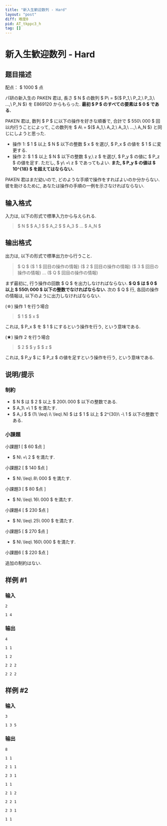```yaml
---
title: "新入生歓迎数列 - Hard"
layout: "post"
diff: 难度0
pid: AT_tkppc3_h
tag: []
---
```


# 新入生歓迎数列 - Hard

## 题目描述

[problemUrl]: https://atcoder.jp/contests/tkppc3/tasks/tkppc3_h

配点： $ 1000 $ 点

パ研の新入生の PAKEN 君は, 長さ $ N $ の数列 $ P\ = ${$ P_1,\ P_2,\ P_3,\ ...,\ P_N $} を E869120 からもらった. **最初 $ P $ のすべての要素は $ 0 $ である.**

PAKEN 君は, 数列 $ P $ に以下の操作を好きな順番で, 合計で $ 550\ 000 $ 回以内行うことによって, この数列を $ A\ = ${$ A_1,\ A_2,\ A_3,\ ...,\ A_N $} と同じにしようと思った.

- 操作 1: $ 1 $ 以上 $ N $ 以下の整数 $ x $ を選び, $ P_x $ の値を $ 1 $ に変更する.
- 操作 2: $ 1 $ 以上 $ N $ 以下の整数 $ y,\ z $ を選び, $ P_y $ の値に $ P_z $ の値を足す. ただし, $ y\ =\ z $ であってもよい. **また, $ P_y $ の値は $ 10^{18} $ を超えてはならない.**

PAKEN 君はまだ幼いので, どのような手順で操作をすればよいのか分からない. 彼を助けるために, あなたは操作の手順の一例を示さなければならない.

## 输入格式

入力は, 以下の形式で標準入力から与えられる.

> $ N $ $ A_1 $ $ A_2 $ $ A_3 $ ... $ A_N $

## 输出格式

出力は, 以下の形式で標準出力から行うこと.

> $ Q $ ($ 1 $ 回目の操作の情報) ($ 2 $ 回目の操作の情報) ($ 3 $ 回目の操作の情報) ... ($ Q $ 回目の操作の情報)

まず最初に, 行う操作の回数 $ Q $ を出力しなければならない. **$ Q $ は $ 0 $ 以上 $ 550\ 000 $ 以下の整数でなければならない.** 次の $ Q $ 行, 各回の操作の情報は, 以下のように出力しなければならない.

(☆) 操作 1 を行う場合

> $ 1 $ $ x $

これは, $ P_x $ を $ 1 $ にするという操作を行う, という意味である.

   
(★) 操作 2 を行う場合

> $ 2 $ $ y $ $ z $

これは, $ P_y $ に $ P_z $ の値を足すという操作を行う, という意味である.

## 说明/提示

### 制約

- $ N $ は $ 2 $ 以上 $ 200\ 000 $ 以下の整数である.
- $ A_1\ =\ 1 $ を満たす.
- $ A_i $ $ (1\ \leq\ i\ \leq\ N) $ は $ 1 $ 以上 $ 2^{30}\ -\ 1 $ 以下の整数である.

### 小課題

小課題1 \[ $ 60 $点 \]

- $ N\ =\ 2 $ を満たす.

  
小課題2 \[ $ 140 $点 \]

- $ N\ \leq\ 8\ 000 $ を満たす.

  
小課題3 \[ $ 80 $点 \]

- $ N\ \leq\ 16\ 000 $ を満たす.

  
小課題4 \[ $ 230 $点 \]

- $ N\ \leq\ 25\ 000 $ を満たす.

  
小課題5 \[ $ 270 $点 \]

- $ N\ \leq\ 160\ 000 $ を満たす.

  
小課題6 \[ $ 220 $点 \]

追加の制約はない.

## 样例 #1

### 输入

```
2
1 4
```

### 输出

```
4
1 1
1 2
2 2 2
2 2 2
```

## 样例 #2

### 输入

```
3
1 3 5
```

### 输出

```
8
1 1
2 1 1
2 3 1
1 1
2 1 2
2 2 1
2 3 1
1 1
```

